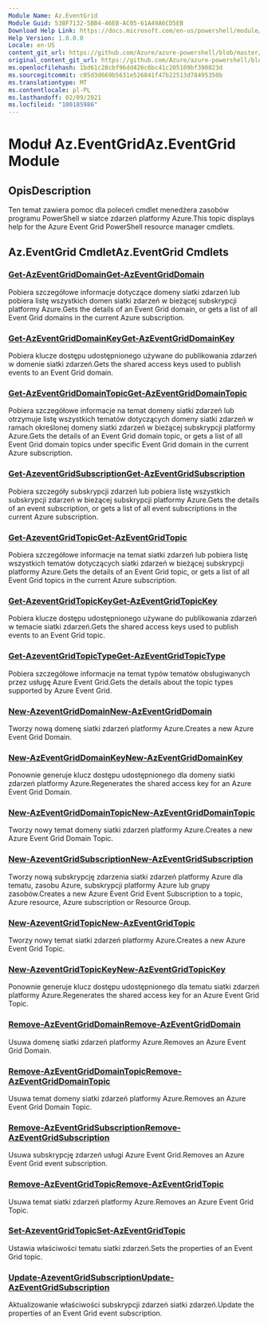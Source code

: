 ```yaml
---
Module Name: Az.EventGrid
Module Guid: 53BF7132-5BB4-46EB-AC05-61A49A6CD5EB
Download Help Link: https://docs.microsoft.com/en-us/powershell/module/az.eventgrid
Help Version: 1.0.0.0
Locale: en-US
content_git_url: https://github.com/Azure/azure-powershell/blob/master/src/EventGrid/EventGrid/help/Az.EventGrid.md
original_content_git_url: https://github.com/Azure/azure-powershell/blob/master/src/EventGrid/EventGrid/help/Az.EventGrid.md
ms.openlocfilehash: 1bd61c28cbf96dd426c6bc41c205109bf390823d
ms.sourcegitcommit: c05d3d669b5631e526841f47b22513d78495350b
ms.translationtype: MT
ms.contentlocale: pl-PL
ms.lasthandoff: 02/09/2021
ms.locfileid: "100185986"
---
```

# <span data-ttu-id="ddcfa-101">Moduł Az.EventGrid</span><span class="sxs-lookup"><span data-stu-id="ddcfa-101">Az.EventGrid Module</span></span>
## <span data-ttu-id="ddcfa-102">Opis</span><span class="sxs-lookup"><span data-stu-id="ddcfa-102">Description</span></span>
<span data-ttu-id="ddcfa-103">Ten temat zawiera pomoc dla poleceń cmdlet menedżera zasobów programu PowerShell w siatce zdarzeń platformy Azure.</span><span class="sxs-lookup"><span data-stu-id="ddcfa-103">This topic displays help for the Azure Event Grid PowerShell resource manager cmdlets.</span></span>

## <span data-ttu-id="ddcfa-104">Az.EventGrid Cmdlet</span><span class="sxs-lookup"><span data-stu-id="ddcfa-104">Az.EventGrid Cmdlets</span></span>
### [<span data-ttu-id="ddcfa-105">Get-AzEventGridDomain</span><span class="sxs-lookup"><span data-stu-id="ddcfa-105">Get-AzEventGridDomain</span></span>](Get-AzEventGridDomain.md)
<span data-ttu-id="ddcfa-106">Pobiera szczegółowe informacje dotyczące domeny siatki zdarzeń lub pobiera listę wszystkich domen siatki zdarzeń w bieżącej subskrypcji platformy Azure.</span><span class="sxs-lookup"><span data-stu-id="ddcfa-106">Gets the details of an Event Grid domain, or gets a list of all Event Grid domains in the current Azure subscription.</span></span>

### [<span data-ttu-id="ddcfa-107">Get-AzEventGridDomainKey</span><span class="sxs-lookup"><span data-stu-id="ddcfa-107">Get-AzEventGridDomainKey</span></span>](Get-AzEventGridDomainKey.md)
<span data-ttu-id="ddcfa-108">Pobiera klucze dostępu udostępnionego używane do publikowania zdarzeń w domenie siatki zdarzeń.</span><span class="sxs-lookup"><span data-stu-id="ddcfa-108">Gets the shared access keys used to publish events to an Event Grid domain.</span></span>

### [<span data-ttu-id="ddcfa-109">Get-AzEventGridDomainTopic</span><span class="sxs-lookup"><span data-stu-id="ddcfa-109">Get-AzEventGridDomainTopic</span></span>](Get-AzEventGridDomainTopic.md)
<span data-ttu-id="ddcfa-110">Pobiera szczegółowe informacje na temat domeny siatki zdarzeń lub otrzymuje listę wszystkich tematów dotyczących domeny siatki zdarzeń w ramach określonej domeny siatki zdarzeń w bieżącej subskrypcji platformy Azure.</span><span class="sxs-lookup"><span data-stu-id="ddcfa-110">Gets the details of an Event Grid domain topic, or gets a list of all Event Grid domain topics under specific Event Grid domain in the current Azure subscription.</span></span>

### [<span data-ttu-id="ddcfa-111">Get-AzeventGridSubscription</span><span class="sxs-lookup"><span data-stu-id="ddcfa-111">Get-AzEventGridSubscription</span></span>](Get-AzEventGridSubscription.md)
<span data-ttu-id="ddcfa-112">Pobiera szczegóły subskrypcji zdarzeń lub pobiera listę wszystkich subskrypcji zdarzeń w bieżącej subskrypcji platformy Azure.</span><span class="sxs-lookup"><span data-stu-id="ddcfa-112">Gets the details of an event subscription, or gets a list of all event subscriptions in the current Azure subscription.</span></span>

### [<span data-ttu-id="ddcfa-113">Get-AzeventGridTopic</span><span class="sxs-lookup"><span data-stu-id="ddcfa-113">Get-AzEventGridTopic</span></span>](Get-AzEventGridTopic.md)
<span data-ttu-id="ddcfa-114">Pobiera szczegółowe informacje na temat siatki zdarzeń lub pobiera listę wszystkich tematów dotyczących siatki zdarzeń w bieżącej subskrypcji platformy Azure.</span><span class="sxs-lookup"><span data-stu-id="ddcfa-114">Gets the details of an Event Grid topic, or gets a list of all Event Grid topics in the current Azure subscription.</span></span>

### [<span data-ttu-id="ddcfa-115">Get-AzeventGridTopicKey</span><span class="sxs-lookup"><span data-stu-id="ddcfa-115">Get-AzEventGridTopicKey</span></span>](Get-AzEventGridTopicKey.md)
<span data-ttu-id="ddcfa-116">Pobiera klucze dostępu udostępnionego używane do publikowania zdarzeń w temacie siatki zdarzeń.</span><span class="sxs-lookup"><span data-stu-id="ddcfa-116">Gets the shared access keys used to publish events to an Event Grid topic.</span></span>

### [<span data-ttu-id="ddcfa-117">Get-AzeventGridTopicType</span><span class="sxs-lookup"><span data-stu-id="ddcfa-117">Get-AzEventGridTopicType</span></span>](Get-AzEventGridTopicType.md)
<span data-ttu-id="ddcfa-118">Pobiera szczegółowe informacje na temat typów tematów obsługiwanych przez usługę Azure Event Grid.</span><span class="sxs-lookup"><span data-stu-id="ddcfa-118">Gets the details about the topic types supported by Azure Event Grid.</span></span>

### [<span data-ttu-id="ddcfa-119">New-AzeventGridDomain</span><span class="sxs-lookup"><span data-stu-id="ddcfa-119">New-AzEventGridDomain</span></span>](New-AzEventGridDomain.md)
<span data-ttu-id="ddcfa-120">Tworzy nową domenę siatki zdarzeń platformy Azure.</span><span class="sxs-lookup"><span data-stu-id="ddcfa-120">Creates a new Azure Event Grid Domain.</span></span>

### [<span data-ttu-id="ddcfa-121">New-AzEventGridDomainKey</span><span class="sxs-lookup"><span data-stu-id="ddcfa-121">New-AzEventGridDomainKey</span></span>](New-AzEventGridDomainKey.md)
<span data-ttu-id="ddcfa-122">Ponownie generuje klucz dostępu udostępnionego dla domeny siatki zdarzeń platformy Azure.</span><span class="sxs-lookup"><span data-stu-id="ddcfa-122">Regenerates the shared access key for an Azure Event Grid Domain.</span></span>

### [<span data-ttu-id="ddcfa-123">New-AzEventGridDomainTopic</span><span class="sxs-lookup"><span data-stu-id="ddcfa-123">New-AzEventGridDomainTopic</span></span>](New-AzEventGridDomainTopic.md)
<span data-ttu-id="ddcfa-124">Tworzy nowy temat domeny siatki zdarzeń platformy Azure.</span><span class="sxs-lookup"><span data-stu-id="ddcfa-124">Creates a new Azure Event Grid Domain Topic.</span></span>

### [<span data-ttu-id="ddcfa-125">New-AzeventGridSubscription</span><span class="sxs-lookup"><span data-stu-id="ddcfa-125">New-AzEventGridSubscription</span></span>](New-AzEventGridSubscription.md)
<span data-ttu-id="ddcfa-126">Tworzy nową subskrypcję zdarzenia siatki zdarzeń platformy Azure dla tematu, zasobu Azure, subskrypcji platformy Azure lub grupy zasobów.</span><span class="sxs-lookup"><span data-stu-id="ddcfa-126">Creates a new Azure Event Grid Event Subscription to a topic, Azure resource, Azure subscription or Resource Group.</span></span>

### [<span data-ttu-id="ddcfa-127">New-AzeventGridTopic</span><span class="sxs-lookup"><span data-stu-id="ddcfa-127">New-AzEventGridTopic</span></span>](New-AzEventGridTopic.md)
<span data-ttu-id="ddcfa-128">Tworzy nowy temat siatki zdarzeń platformy Azure.</span><span class="sxs-lookup"><span data-stu-id="ddcfa-128">Creates a new Azure Event Grid Topic.</span></span>

### [<span data-ttu-id="ddcfa-129">New-AzeventGridTopicKey</span><span class="sxs-lookup"><span data-stu-id="ddcfa-129">New-AzEventGridTopicKey</span></span>](New-AzEventGridTopicKey.md)
<span data-ttu-id="ddcfa-130">Ponownie generuje klucz dostępu udostępnionego dla tematu siatki zdarzeń platformy Azure.</span><span class="sxs-lookup"><span data-stu-id="ddcfa-130">Regenerates the shared access key for an Azure Event Grid Topic.</span></span>

### [<span data-ttu-id="ddcfa-131">Remove-AzEventGridDomain</span><span class="sxs-lookup"><span data-stu-id="ddcfa-131">Remove-AzEventGridDomain</span></span>](Remove-AzEventGridDomain.md)
<span data-ttu-id="ddcfa-132">Usuwa domenę siatki zdarzeń platformy Azure.</span><span class="sxs-lookup"><span data-stu-id="ddcfa-132">Removes an Azure Event Grid Domain.</span></span>

### [<span data-ttu-id="ddcfa-133">Remove-AzEventGridDomainTopic</span><span class="sxs-lookup"><span data-stu-id="ddcfa-133">Remove-AzEventGridDomainTopic</span></span>](Remove-AzEventGridDomainTopic.md)
<span data-ttu-id="ddcfa-134">Usuwa temat domeny siatki zdarzeń platformy Azure.</span><span class="sxs-lookup"><span data-stu-id="ddcfa-134">Removes an Azure Event Grid Domain Topic.</span></span>

### [<span data-ttu-id="ddcfa-135">Remove-AzEventGridSubscription</span><span class="sxs-lookup"><span data-stu-id="ddcfa-135">Remove-AzEventGridSubscription</span></span>](Remove-AzEventGridSubscription.md)
<span data-ttu-id="ddcfa-136">Usuwa subskrypcję zdarzeń usługi Azure Event Grid.</span><span class="sxs-lookup"><span data-stu-id="ddcfa-136">Removes an Azure Event Grid event subscription.</span></span>

### [<span data-ttu-id="ddcfa-137">Remove-AzEventGridTopic</span><span class="sxs-lookup"><span data-stu-id="ddcfa-137">Remove-AzEventGridTopic</span></span>](Remove-AzEventGridTopic.md)
<span data-ttu-id="ddcfa-138">Usuwa temat siatki zdarzeń platformy Azure.</span><span class="sxs-lookup"><span data-stu-id="ddcfa-138">Removes an Azure Event Grid Topic.</span></span>

### [<span data-ttu-id="ddcfa-139">Set-AzeventGridTopic</span><span class="sxs-lookup"><span data-stu-id="ddcfa-139">Set-AzEventGridTopic</span></span>](Set-AzEventGridTopic.md)
<span data-ttu-id="ddcfa-140">Ustawia właściwości tematu siatki zdarzeń.</span><span class="sxs-lookup"><span data-stu-id="ddcfa-140">Sets the properties of an Event Grid topic.</span></span>

### [<span data-ttu-id="ddcfa-141">Update-AzeventGridSubscription</span><span class="sxs-lookup"><span data-stu-id="ddcfa-141">Update-AzEventGridSubscription</span></span>](Update-AzEventGridSubscription.md)
<span data-ttu-id="ddcfa-142">Aktualizowanie właściwości subskrypcji zdarzeń siatki zdarzeń.</span><span class="sxs-lookup"><span data-stu-id="ddcfa-142">Update the properties of an Event Grid event subscription.</span></span>


